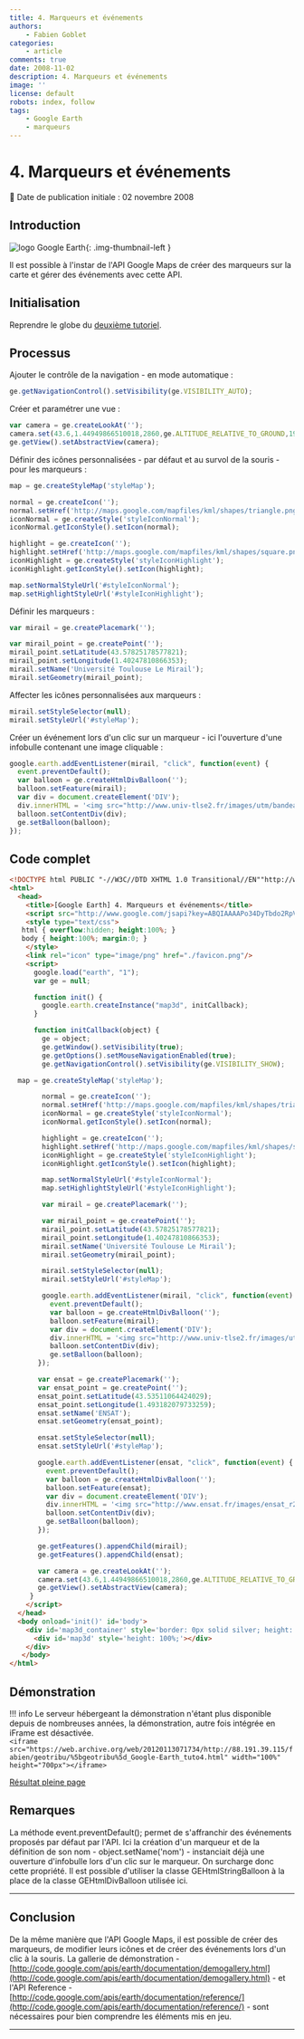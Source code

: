 ```yaml
---
title: 4. Marqueurs et événements
authors:
    - Fabien Goblet
categories:
    - article
comments: true
date: 2008-11-02
description: 4. Marqueurs et événements
image: ''
license: default
robots: index, follow
tags:
    - Google Earth
    - marqueurs
---
```


# 4. Marqueurs et événements

:calendar: Date de publication initiale : 02 novembre 2008

## Introduction

![logo Google Earth](https://cdn.geotribu.fr/img/logos-icones/entreprises_association/google/googleearth.png "logo Google Earth"){: .img-thumbnail-left }

Il est possible à l'instar de l'API Google Maps de créer des marqueurs sur la carte et gérer des événements avec cette API.  

## Initialisation

Reprendre le globe du [deuxième tutoriel](2008-11-02_2-ajoutons-quelques-controles.md).  

## Processus

Ajouter le contrôle de la navigation - en mode automatique :  

```javascript
ge.getNavigationControl().setVisibility(ge.VISIBILITY_AUTO);
```  

Créer et paramétrer une vue :  

```javascript
var camera = ge.createLookAt('');
camera.set(43.6,1.44949866510018,2860,ge.ALTITUDE_RELATIVE_TO_GROUND,190,75,10000);
ge.getView().setAbstractView(camera);
```  

Définir des icônes personnalisées - par défaut et au survol de la souris - pour les marqueurs :  

```javascript
map = ge.createStyleMap('styleMap');

normal = ge.createIcon('');
normal.setHref('http://maps.google.com/mapfiles/kml/shapes/triangle.png');
iconNormal = ge.createStyle('styleIconNormal');
iconNormal.getIconStyle().setIcon(normal);

highlight = ge.createIcon('');
highlight.setHref('http://maps.google.com/mapfiles/kml/shapes/square.png');
iconHighlight = ge.createStyle('styleIconHighlight');
iconHighlight.getIconStyle().setIcon(highlight);

map.setNormalStyleUrl('#styleIconNormal');
map.setHighlightStyleUrl('#styleIconHighlight');
```  

Définir les marqueurs :  

```javascript
var mirail = ge.createPlacemark('');

var mirail_point = ge.createPoint('');
mirail_point.setLatitude(43.57825178577821);
mirail_point.setLongitude(1.40247810866353);
mirail.setName('Université Toulouse Le Mirail');
mirail.setGeometry(mirail_point);
```

Affecter les icônes personnalisées aux marqueurs :  

```javascript
mirail.setStyleSelector(null);
mirail.setStyleUrl('#styleMap');
```

Créer un événement lors d'un clic sur un marqueur - ici l'ouverture d'une infobulle contenant une image cliquable :  

```javascript
google.earth.addEventListener(mirail, "click", function(event) {
  event.preventDefault();
  var balloon = ge.createHtmlDivBalloon('');
  balloon.setFeature(mirail);
  var div = document.createElement('DIV');
  div.innerHTML = '<img src="http://www.univ-tlse2.fr/images/utm/bandeau_011.jpg" onclick="window.open(\'http://www.univ-tlse2.fr\')">';
  balloon.setContentDiv(div);
  ge.setBalloon(balloon);
});
```  

## Code complet

```html
<!DOCTYPE html PUBLIC "-//W3C//DTD XHTML 1.0 Transitional//EN""http://www.w3.org/TR/xhtml1/DTD/xhtml1-transitional.dtd">
<html>
  <head>
    <title>[Google Earth] 4. Marqueurs et événements</title>
    <script src="http://www.google.com/jsapi?key=ABQIAAAAPo34DyTbdo2RpVUvdvK1qxTVkAM76o12Ue_ZZqmwjROaqOyBLhQVBCYY9lnsLXH3mdZLo-PWW8Z1DQ"></script>
    <style type="text/css">
   html { overflow:hidden; height:100%; }
   body { height:100%; margin:0; }
    </style>
    <link rel="icon" type="image/png" href="./favicon.png"/>
    <script>
      google.load("earth", "1");
      var ge = null;

      function init() {
        google.earth.createInstance("map3d", initCallback);
      }

      function initCallback(object) {
        ge = object;
        ge.getWindow().setVisibility(true);
        ge.getOptions().setMouseNavigationEnabled(true);
        ge.getNavigationControl().setVisibility(ge.VISIBILITY_SHOW);

  map = ge.createStyleMap('styleMap');

        normal = ge.createIcon('');
        normal.setHref('http://maps.google.com/mapfiles/kml/shapes/triangle.png');
        iconNormal = ge.createStyle('styleIconNormal');
        iconNormal.getIconStyle().setIcon(normal);

        highlight = ge.createIcon('');
        highlight.setHref('http://maps.google.com/mapfiles/kml/shapes/square.png');
        iconHighlight = ge.createStyle('styleIconHighlight');
        iconHighlight.getIconStyle().setIcon(highlight);

        map.setNormalStyleUrl('#styleIconNormal');
        map.setHighlightStyleUrl('#styleIconHighlight');

        var mirail = ge.createPlacemark('');

        var mirail_point = ge.createPoint('');
        mirail_point.setLatitude(43.57825178577821);
        mirail_point.setLongitude(1.40247810866353);
        mirail.setName('Université Toulouse Le Mirail');
        mirail.setGeometry(mirail_point);

        mirail.setStyleSelector(null);
        mirail.setStyleUrl('#styleMap');

        google.earth.addEventListener(mirail, "click", function(event) {
          event.preventDefault();
          var balloon = ge.createHtmlDivBalloon('');
          balloon.setFeature(mirail);
          var div = document.createElement('DIV');
          div.innerHTML = '<img src="http://www.univ-tlse2.fr/images/utm/bandeau_011.jpg" onclick="window.open(\'http://www.univ-tlse2.fr\')">';
          balloon.setContentDiv(div);
          ge.setBalloon(balloon);
       });

       var ensat = ge.createPlacemark('');
       var ensat_point = ge.createPoint('');
       ensat_point.setLatitude(43.53511064424029);
       ensat_point.setLongitude(1.493182079733259);
       ensat.setName('ENSAT');
       ensat.setGeometry(ensat_point);

       ensat.setStyleSelector(null);
       ensat.setStyleUrl('#styleMap');

       google.earth.addEventListener(ensat, "click", function(event) {
         event.preventDefault();
         var balloon = ge.createHtmlDivBalloon('');
         balloon.setFeature(ensat);
         var div = document.createElement('DIV');
         div.innerHTML = '<img src="http://www.ensat.fr/images/ensat_r2_c3.jpg" onclick="window.open(\'http://www.ensat.fr\')">';
         balloon.setContentDiv(div);
         ge.setBalloon(balloon);
       });

       ge.getFeatures().appendChild(mirail);
       ge.getFeatures().appendChild(ensat);

       var camera = ge.createLookAt('');
       camera.set(43.6,1.44949866510018,2860,ge.ALTITUDE_RELATIVE_TO_GROUND,190,75,10000);
       ge.getView().setAbstractView(camera);
     }
    </script>
  </head>
  <body onload='init()' id='body'>
    <div id='map3d_container' style='border: 0px solid silver; height: 100%; width: 100%;'>
      <div id='map3d' style='height: 100%;'></div>
    </div>
   </body>
</html>
```

## Démonstration

!!! info
    Le serveur hébergeant la démonstration n'étant plus disponible depuis de nombreuses années, la démonstration, autre fois intégrée en iFrame est désactivée.  
    `<iframe src="https://web.archive.org/web/20120113071734/http://88.191.39.115/fabien/geotribu/%5bgeotribu%5d_Google-Earth_tuto4.html" width="100%" height="700px"></iframe>`

[Résultat pleine page](https://web.archive.org/web/20120113071734/http://88.191.39.115/fabien/geotribu/%5bgeotribu%5d_Google-Earth_tuto4.html)

## Remarques

La méthode event.preventDefault(); permet de s'affranchir des événements proposés par défaut par l'API. Ici la création d'un marqueur et de la définition de son nom - object.setName('nom') - instanciait déjà une ouverture d'infobulle lors d'un clic sur le marqueur. On surcharge donc cette propriété.
Il est possible d'utiliser la classe GEHtmlStringBalloon à la place de la classe GEHtmlDivBalloon utilisée ici.

----

## Conclusion

De la même manière que l'API Google Maps, il est possible de créer des marqueurs, de modifier leurs icônes et de créer des événements lors d'un clic à la souris.
La gallerie de démonstration - [http://code.google.com/apis/earth/documentation/demogallery.html](http://code.google.com/apis/earth/documentation/demogallery.html) - et l'API Reference - [http://code.google.com/apis/earth/documentation/reference/](http://code.google.com/apis/earth/documentation/reference/) - sont nécessaires pour bien comprendre les éléments mis en jeu.

----

<!-- geotribu:authors-block -->
